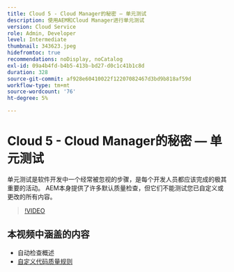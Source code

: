 ```yaml
---
title: Cloud 5 - Cloud Manager的秘密 — 单元测试
description: 使用AEM和Cloud Manager进行单元测试
version: Cloud Service
role: Admin, Developer
level: Intermediate
thumbnail: 343623.jpeg
hidefromtoc: true
recommendations: noDisplay, noCatalog
exl-id: 09a4b4fd-b4b5-413b-bd27-d0c1c41b1c8d
duration: 328
source-git-commit: af928e60410022f12207082467d3bd9b818af59d
workflow-type: tm+mt
source-wordcount: '76'
ht-degree: 5%

---
```


# Cloud 5 - Cloud Manager的秘密 — 单元测试

单元测试是软件开发中一个经常被忽视的步骤，是每个开发人员都应该完成的极其重要的活动。 AEM本身提供了许多默认质量检查，但它们不能测试您已自定义或更改的所有内容。

>[!VIDEO](https://video.tv.adobe.com/v/343623?quality=12&learn=on)

## 本视频中涵盖的内容

+ 自动检查概述
+ [自定义代码质量规则](https://experienceleague.adobe.com/docs/experience-manager-cloud-service/content/implementing/using-cloud-manager/test-results/custom-code-quality-rules.html)
